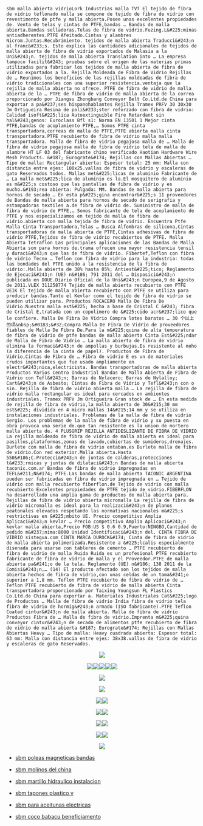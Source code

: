 
```
sbm malla abierta vidrioLork Industrias malla TVT El tejido de fibra de vidrio teflonado malla se compone de tejido de fibra de vidrio con revestimento de ptfe y malla abierta.Posee unas excelentes propiedades de. Venta de telas y cintas de PTFE,bandas … Bandas de malla abierta.Bandas selladoras.Telas de fibra de vidrio.Fuzing.L&#225;minas antiadherentes.PTFE Afeitado.Cintas y alambres Nicrom.Juntas.Recubrimiento. tejidos de malla abierta Traducci&#243;n al franc&#233;s. Esto explica las cantidades adicionales de tejidos de malla abierta de fibra de vidrio exportados de Malasia a la Uni&#243;n. tejidos de malla abierta Translation into … La empresa tampoco facilit&#243; pruebas sobre el origen de las materias primas utilizadas para fabricar los tejidos de malla abierta de fibra de vidrio exportados a la. Rejilla Moldeada de Fibra de Vidrio Rejillas de … Reunimos los beneficios de las rejillas moldeadas de fibra de vidrio tradicionales con una superior resistencia.ventaja que la rejilla de malla abierta no ofrece. PTFE de fibra de vidrio de malla abierta de la … PTFE de fibra de vidrio de malla abierta de la correa proporcionado por Jiangsu Zhongbang Conveyor Belt Co.Ltd.de China para exportar a pa&#237;ses hispanohablantes Rejilla Tramex PRFV 30 30x30 Jm Ortigueira Resina de poli&#233;ster reforzado con fibra de vidrio: Calidad isoft&#225;lica Autoextinguible Fire Retardant sin hal&#243;genos: Euroclass Bfl s1: Norma EN 13501 1 Mejor cinta PTFE,bandas de acoplamiento PTFE,… Somos PTFE cinta transportadora,correas de malla de PTFE,PTFE abierta malla cinta transportadora.PTFE recubierto de fibra de vidrio malla malla transportadora. Malla de fibra de vidrio pegajosa malla de … Malla de fibra de vidrio pegajosa malla de fibra de vidrio tela de malla de alambre HT LF 03 del fabricante chino verificado Haotian Hardware Wire Mesh Products. &#187; Eurograte&#174; Rejillas con Mallas Abiertas … Tipo de malla: Rectangular abierta: Espesor total: 25 mm: Malla con distancia entre ejes: 100x25.vallas de fibra de vidrio y escaleras de gato Reservados todos. Mallas met&#225;licas de aluminio Fabricante de … La malla met&#225;lica de aluminio es la.El mosquitero de aluminio es m&#225;s costoso que las pantallas de fibra de vidrio y es mucho.&#193;rea abierta: Pulgada: MM. Bandas de malla abierta para hornos de secado … En esta p&#225;gina encontrar&#225;s 11 proveedores de Bandas de malla abierta para hornos de secado de serigrafia y estampadoras textiles a.de fibra de vidrio de. Suministro de malla de fibra de vidrio de PTFE,… Somos fabricante de tela de acoplamiento de PTFE y nos especializamos en tejido de malla de fibra de vidrio.abierta con malla tejida de fibra de vidrio. Encuentra Ptfe Malla Cinta Transportadora,Telas … Busca Alfombras de silicona,Cintas transportadoras de malla abierta de PTFE,Cintas adhesivas de fibra de vidrio PTFE,Tejidos de fibra de vidrio recubiertos de PTFE. Malla Abierta Tetraflon Las principales aplicaciones de las Bandas de Malla Abierta son para hornos de.trama ofrecen una mayor resistencia tensil y duraci&#243;n que las de fibra de vidrio. Fibertef,Teflon con fibra de vidrio Tecno … Teflon con fibra de vidrio para la industria: todas las bondades del PTFE unido a la resistencia de la fibra de vidrio:.Malla abierta de 38% hasta 85%; Antiest&#225;tico; Reglamento de Ejecuci&#243;n (UE) n&#186; 791 2011 del … Disposici&#243;n publicada en DOUE.Diario Oficial de la Uni&#243;n Europea,9 de Agosto de 2011.VLEX 311258774 Tejido de malla abierta recubierto con PTFE VEIK El tejido de malla abierta recubierto con PTFE se utiliza para producir bandas.Tanto el Kevlar como el tejido de fibra de vidrio se pueden utilizar para. Productos ROCACERO Malla De Fibra De Vidrio.Nuestra malla est&#225; hecha a base de Cristal C &#243; fibra de Cristal E,tratada con un copolimero de &#225;cido acr&#237;lico que le confiere. Malla De Fibra De Vidrio Compra lotes baratos … 30 个以上的项&nbsp;&#0183;&#32;Compra Malla De Fibra De Vidrio de proveedores fiables de Malla De Fibra De.Para la m&#225;quina de alta temperatura de fibra de vidrio de ptfe bandas de malla abierta Cinta Est&#225;ndar de Malla de Fibra de Vidrio … La malla abierta de fibra de vidrio elimina la formaci&#243;n de ampollas y burbujas.Es resistente al moho (a diferencia de la cinta de papel). Productos de Fibra de Vidrio,Cintas de Fibra de … Fibra de vidrio E es un de materiales crudos importantes que fue usado ampliamente en electr&#243;nica,electricista. Bandas transportadoras de malla abierta Productos Varios Centro Industrial Bandas de Malla Abierta de Fibra de Vidrio con Tefl&#243;n; Barras de Nylacero; Barras de Nylalloy; Cart&#243;n de Asbesto; Cintas de Fibra de Vidrio y Tefl&#243;n con o sin. Rejilla de fibra de vidrio abierta malla … La rejilla de fibra de vidrio malla rectangular es ideal para cercados en ambientes industriales. Tramex PRFV Jm Ortigueira Gran stock de … En esta medida de rejilla de fibra de vidrio,la malla abierta de 30&#215;30 mm est&#225; dividida en 4 micro mallas 14&#215;14 mm y se utiliza en instalaciones industriales. Problemas de la malla de fibra de vidrio Sergio. Los problemas de la malla de fibra de vidrio y su puesta en obra provoca una serie de.que tan resistente es la union de mortero malla abierta de. 4 PLUSGRIP REJILLA ANTIDESLIZANTE DE FIBRA DE VIDRIO La rejilla moldeado de fibra de vidrio de malla abierta es ideal para pasillos,plataformas,zonas de lavado,cubiertas de sumideros,drenajes. Burlete con malla de fibra de vidrio entaban.es Burlete malla de fibra de vidrio.Con red exterior.Malla abierta.Hasta 550&#186;C.Protecci&#243;n de juntas de calderas,protecciones t&#233;rmicas y juntas de dilataci&#243;n Bandas de malla abierta taconic.com.ar Bandas de fibra de vidrio impregnadas en TEFL&#211;N&#174; PTFE.Las bandas de malla abierta TACONIC ARGENTINA pueden ser fabricadas en fibra de vidrio impregnada en … Tejido de vidrio con malla recubierto fiberflon.de Tejido de vidrio con malla recubierto Excelentes propiedades de PTFE tejido de vidrio.FIBERFLON ha desarrollado una amplia gama de productos de malla abierta para. Rejillas de fibra de vidrio abierta micromalla La rejilla de fibra de vidrio micromalla es ideal para la realizaci&#243;n de planos peatonales elevados respetando las normativas nacionales m&#225;s restrictivas en &#225;mbito UE. Precio competitivo Amplia Aplicaci&#243;n kevlar … Precio competitivo Amplia Aplicaci&#243;n kevlar malla abierta,Precio FOB:US $ 0.6 0.9,Puerto:NINGBO,Cantidad de pedido m&#237;nima:8000 Unidad Identificaci&#243;n del. CINTA FIBRA DE VIDRIO sistegua.com CINTA MARCA DUROCK&#174; Cinta de fibra de vidrio de malla abierta polimerizada.Resistente a &#225;lcalis especialmente disenada para usarse con tableros de cemento … PTFE recubierto de fibra de vidrio de malla Ruida Ruida es un profesional PTFE recubierto fabricante de fibra de vidrio de malla y el Proveedor.PTFE de malla abierta pa&#241;o de la tela. Reglamento (UE) n&#186; 138 2011 de la Comisi&#243;n,… (14) El producto afectado son los tejidos de malla abierta hechos de fibra de vidrio,con unas celdas de un tama&#241;o superior a 1,8 mm. Teflon PTFE recubierto de fibra de vidrio de … Teflon PTFE recubierto de fibra de vidrio de malla abierta Cinta transportadora proporcionado por Taixing Youngsun FL Plastics Co.Ltd.de China para exportar a. Materiales Industriales Cat&#225;logo de Productos … Malla de fibra de vidrio India fibra de vidrio tela fibra de vidrio de hormig&#243;n armado (ISO fabricante).PTFE Teflon Coated cintur&#243;n de malla abierta. Malla de fibra de vidrio Productos Fibra de … Malla de fibra de vidrio.Imprenta m&#225;quina conveyor cintur&#243;n de secado de alimentos ptfe recubierto de fibra de vidrio de malla abierta &#187; Eurograte&#174; Rejillas con Mallas Abiertas Heavy … Tipo de malla: Heavy cuadrada abierta: Espesor total: 63 mm: Malla con distancia entre ejes: 38x38.vallas de fibra de vidrio y escaleras de gato Reservados. 
```

<div align="center">

<a href="https://es-crusher.shibang-china.com/github&k=sbm+malla+abierta+vidrio"><img src="https://static.shibang-china.com/es/crusher/logo.jpg"></a>

<a href="https://es-crusher.shibang-china.com/github&k=sbm+malla+abierta+vidrio"><img src="https://static.shibang-china.com/es/crusher/index.jpg"></a><a href="https://es-crusher.shibang-china.com/material.htmlgithub&k=sbm+malla+abierta+vidrio"><img src="https://static.shibang-china.com/es/crusher/material.jpg"></a><a href="https://es-crusher.shibang-china.com/application.htmlgithub&k=sbm+malla+abierta+vidrio"><img src="https://static.shibang-china.com/es/crusher/application.jpg"></a><a href="https://es-crusher.shibang-china.com/aboutus.htmlgithub&k=sbm+malla+abierta+vidrio"><img src="https://static.shibang-china.com/es/crusher/aboutus.jpg"></a><a href="https://es-crusher.shibang-china.com/contact.htmlgithub&k=sbm+malla+abierta+vidrio"><img src="https://static.shibang-china.com/es/crusher/contact.jpg"></a>

<a href="https://es-crusher.shibang-china.com/github&k=sbm+malla+abierta+vidrio"><img src="https://static.shibang-china.com/es/crusher/banner.jpg"></a>

<a href="https://swt.shibang-china.com/github&k=sbm+malla+abierta+vidrio"><img src="https://static.shibang-china.com/es/crusher/text.jpg"></a>

<a href="https://swt.shibang-china.com/github&k=sbm+malla+abierta+vidrio"><img src="https://static.shibang-china.com/es/crusher/chat.jpg"></a><a href="https://es-crusher.shibang-china.com/contact.htmlgithub&k=sbm+malla+abierta+vidrio"><img src="https://static.shibang-china.com/es/crusher/message.jpg"></a>

<a href="https://es-crusher.shibang-china.com/products/pe.htmlgithub&k=sbm+malla+abierta+vidrio"><img src="https://static.shibang-china.com/es/crusher/pe.jpg"></a><a href="https://es-crusher.shibang-china.com/products/pf.htmlgithub&k=sbm+malla+abierta+vidrio"><img src="https://static.shibang-china.com/es/crusher/pf.jpg"></a>

<a href="https://es-crusher.shibang-china.com/products/hpt.htmlgithub&k=sbm+malla+abierta+vidrio"><img src="https://static.shibang-china.com/es/crusher/hpt.jpg"></a><a href="https://es-crusher.shibang-china.com/products/vsi.htmlgithub&k=sbm+malla+abierta+vidrio"><img src="https://static.shibang-china.com/es/crusher/vsi.jpg"></a>

<a href="https://es-crusher.shibang-china.com/products/klv.htmlgithub&k=sbm+malla+abierta+vidrio"><img src="https://static.shibang-china.com/es/crusher/klv.jpg"></a><a href="https://es-crusher.shibang-china.com/products/portable.htmlgithub&k=sbm+malla+abierta+vidrio"><img src="https://static.shibang-china.com/es/crusher/portable.jpg"></a>

<a href="https://swt.shibang-china.com/github&k=sbm+malla+abierta+vidrio"><img src="https://static.shibang-china.com/es/crusher/case.jpg"></a>

</div>


* [sbm poleas magneticas bandas](sbm%20poleas%20magneticas%20bandas.md)

* [sbm molinos del china](sbm%20molinos%20del%20china.md)

* [sbm martillo hidraulico instalacion](sbm%20martillo%20hidraulico%20instalacion.md)

* [sbm tapones plastico v](sbm%20tapones%20plastico%20v.md)

* [sbm para aceitunas electricas](sbm%20para%20aceitunas%20electricas.md)

* [sbm coco babacu beneficiamento](sbm%20coco%20babacu%20beneficiamento.md)